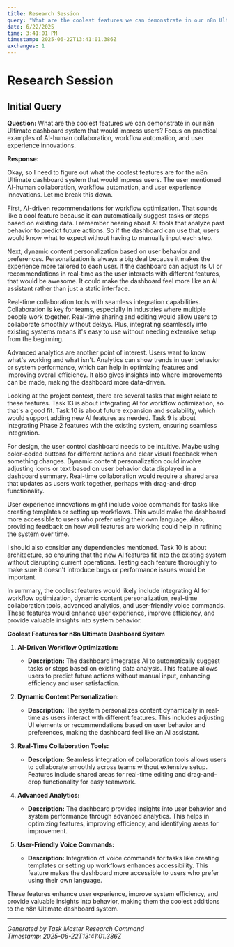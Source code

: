 ```yaml
---
title: Research Session
query: "What are the coolest features we can demonstrate in our n8n Ultimate dashboard system that would impress users? Focus on practical examples of AI-human collaboration, workflow automation, and user experience innovations."
date: 6/22/2025
time: 3:41:01 PM
timestamp: 2025-06-22T13:41:01.386Z
exchanges: 1
---
```


# Research Session

## Initial Query

**Question:** What are the coolest features we can demonstrate in our n8n Ultimate dashboard system that would impress users? Focus on practical examples of AI-human collaboration, workflow automation, and user experience innovations.

**Response:**

<think>
Okay, so I need to figure out what the coolest features are for the n8n Ultimate dashboard system that would impress users. The user mentioned AI-human collaboration, workflow automation, and user experience innovations. Let me break this down.

First, AI-driven recommendations for workflow optimization. That sounds like a cool feature because it can automatically suggest tasks or steps based on existing data. I remember hearing about AI tools that analyze past behavior to predict future actions. So if the dashboard can use that, users would know what to expect without having to manually input each step.

Next, dynamic content personalization based on user behavior and preferences. Personalization is always a big deal because it makes the experience more tailored to each user. If the dashboard can adjust its UI or recommendations in real-time as the user interacts with different features, that would be awesome. It could make the dashboard feel more like an AI assistant rather than just a static interface.

Real-time collaboration tools with seamless integration capabilities. Collaboration is key for teams, especially in industries where multiple people work together. Real-time sharing and editing would allow users to collaborate smoothly without delays. Plus, integrating seamlessly into existing systems means it's easy to use without needing extensive setup from the beginning.

Advanced analytics are another point of interest. Users want to know what's working and what isn't. Analytics can show trends in user behavior or system performance, which can help in optimizing features and improving overall efficiency. It also gives insights into where improvements can be made, making the dashboard more data-driven.

Looking at the project context, there are several tasks that might relate to these features. Task 13 is about integrating AI for workflow optimization, so that's a good fit. Task 10 is about future expansion and scalability, which would support adding new AI features as needed. Task 9 is about integrating Phase 2 features with the existing system, ensuring seamless integration.

For design, the user control dashboard needs to be intuitive. Maybe using color-coded buttons for different actions and clear visual feedback when something changes. Dynamic content personalization could involve adjusting icons or text based on user behavior data displayed in a dashboard summary. Real-time collaboration would require a shared area that updates as users work together, perhaps with drag-and-drop functionality.

User experience innovations might include voice commands for tasks like creating templates or setting up workflows. This would make the dashboard more accessible to users who prefer using their own language. Also, providing feedback on how well features are working could help in refining the system over time.

I should also consider any dependencies mentioned. Task 10 is about architecture, so ensuring that the new AI features fit into the existing system without disrupting current operations. Testing each feature thoroughly to make sure it doesn't introduce bugs or performance issues would be important.

In summary, the coolest features would likely include integrating AI for workflow optimization, dynamic content personalization, real-time collaboration tools, advanced analytics, and user-friendly voice commands. These features would enhance user experience, improve efficiency, and provide valuable insights into system behavior.
</think>

**Coolest Features for n8n Ultimate Dashboard System**

1. **AI-Driven Workflow Optimization:**
   - **Description:** The dashboard integrates AI to automatically suggest tasks or steps based on existing data analysis. This feature allows users to predict future actions without manual input, enhancing efficiency and user satisfaction.

2. **Dynamic Content Personalization:**
   - **Description:** The system personalizes content dynamically in real-time as users interact with different features. This includes adjusting UI elements or recommendations based on user behavior and preferences, making the dashboard feel like an AI assistant.

3. **Real-Time Collaboration Tools:**
   - **Description:** Seamless integration of collaboration tools allows users to collaborate smoothly across teams without extensive setup. Features include shared areas for real-time editing and drag-and-drop functionality for easy teamwork.

4. **Advanced Analytics:**
   - **Description:** The dashboard provides insights into user behavior and system performance through advanced analytics. This helps in optimizing features, improving efficiency, and identifying areas for improvement.

5. **User-Friendly Voice Commands:**
   - **Description:** Integration of voice commands for tasks like creating templates or setting up workflows enhances accessibility. This feature makes the dashboard more accessible to users who prefer using their own language.

These features enhance user experience, improve system efficiency, and provide valuable insights into behavior, making them the coolest additions to the n8n Ultimate dashboard system.


---

*Generated by Task Master Research Command*  
*Timestamp: 2025-06-22T13:41:01.386Z*
